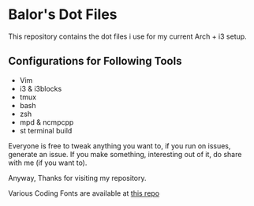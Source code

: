 # Balor's Dot Files
This repository contains the dot files i use for my current Arch + i3 setup.

## Configurations for Following Tools
+ Vim
+ i3 & i3blocks
+ tmux
+ bash
+ zsh
+ mpd & ncmpcpp
+ st terminal build

Everyone is free to tweak anything you want to, if you run on issues, generate an issue.
If you make something, interesting out of it, do share with me (if you want to).

Anyway, Thanks for visiting my repository.

Various Coding Fonts are available at [this repo](git@github.com:bad33bug/coding-fonts.git)
